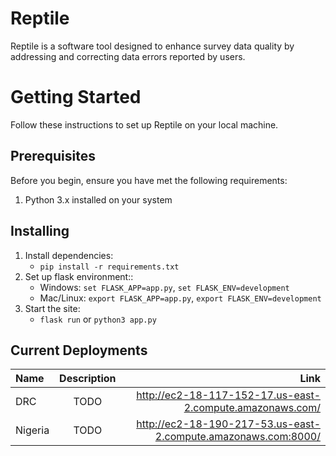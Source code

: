 # Reptile
Reptile is a software tool designed to enhance survey data quality by addressing and correcting data errors reported by users.

# Getting Started
Follow these instructions to set up Reptile on your local machine.

## Prerequisites
Before you begin, ensure you have met the following requirements:
1. Python 3.x installed on your system

## Installing
1. Install dependencies:
   - `pip install -r requirements.txt`
2. Set up flask environment::
   - Windows: `set FLASK_APP=app.py`, `set FLASK_ENV=development`
   - Mac/Linux: `export FLASK_APP=app.py`, `export FLASK_ENV=development`
3. Start the site:
   - `flask run` or `python3 app.py`

## Current Deployments

| Name              | Description | Link |
| :---------------- | :------: | ----: |
| DRC               |   TODO   | http://ec2-18-117-152-17.us-east-2.compute.amazonaws.com/ |
| Nigeria           |   TODO  | http://ec2-18-190-217-53.us-east-2.compute.amazonaws.com:8000/ |

